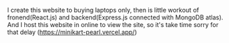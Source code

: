 I create this website to buying laptops only, then is little workout of fronend(React.js) and backend(Express.js connected with MongoDB atlas).
And I host this website in online to view the site, so it's take time sorry for that delay (https://minikart-pearl.vercel.app/)
